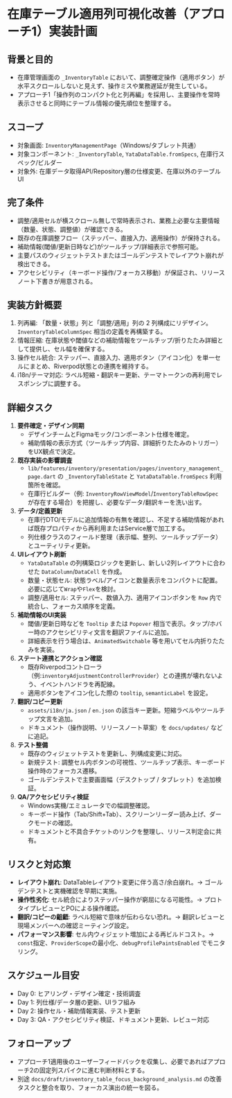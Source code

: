 # 在庫テーブル適用列可視化改善（アプローチ1）実装計画

## 背景と目的
- 在庫管理画面の `_InventoryTable` において、調整確定操作（適用ボタン）が水平スクロールしないと見えず、操作ミスや業務遅延が発生している。
- アプローチ1「操作列のコンパクト化と列再編」を採用し、主要操作を常時表示させると同時にテーブル情報の優先順位を整理する。

## スコープ
- 対象画面: `InventoryManagementPage`（Windows/タブレット共通）
- 対象コンポーネント: `_InventoryTable`, `YataDataTable.fromSpecs`, 在庫行スペック/ビルダー
- 対象外: 在庫データ取得API/Repository層の仕様変更、在庫以外のテーブルUI

## 完了条件
- 調整/適用セルが横スクロール無しで常時表示され、業務上必要な主要情報（数量、状態、調整値）が確認できる。
- 既存の在庫調整フロー（ステッパー、直接入力、適用操作）が保持される。
- 補助情報(閾値/更新日時など)がツールチップ/詳細表示で参照可能。
- 主要パスのウィジェットテストまたはゴールデンテストでレイアウト崩れが検出できる。
- アクセシビリティ（キーボード操作/フォーカス移動）が保証され、リリースノート下書きが用意される。

## 実装方針概要
1. 列再編: 「数量・状態」列と「調整/適用」列の 2 列構成にリデザイン。`InventoryTableColumnSpec` 相当の定義を再構築する。
2. 情報圧縮: 在庫状態や閾値などの補助情報をツールチップ/折りたたみ詳細として提供し、セル幅を確保する。
3. 操作セル統合: ステッパー、直接入力、適用ボタン（アイコン化）を単一セルにまとめ、Riverpod状態との連携を維持する。
4. i18n/テーマ対応: ラベル短縮・翻訳キー更新、テーマトークンの再利用でレスポンシブに調整する。

## 詳細タスク
1. **要件確定・デザイン同期**
   - デザインチームとFigmaモック/コンポーネント仕様を確定。
   - 補助情報の表示方式（ツールチップ内容、詳細折りたたみのトリガー）をUX観点で決定。
2. **既存実装の影響調査**
   - `lib/features/inventory/presentation/pages/inventory_management_page.dart` の `_InventoryTableState` と `YataDataTable.fromSpecs` 利用箇所を確認。
   - 在庫行ビルダー（例: `InventoryRowViewModel`/`InventoryTableRowSpec` が存在する場合）を把握し、必要なデータ/翻訳キーを洗い出す。
3. **データ/定義更新**
   - 在庫行DTO/モデルに追加情報の有無を確認し、不足する補助情報があれば既存プロパティから再利用またはService層で加工する。
   - 列仕様クラスのフィールド整理（表示幅、整列、ツールチップデータ）とユーティリティ更新。
4. **UIレイアウト刷新**
   - `YataDataTable` の列構築ロジックを更新し、新しい2列レイアウトに合わせた `DataColumn`/`DataCell` を作成。
   - 数量・状態セル: 状態ラベル/アイコンと数量表示をコンパクトに配置。必要に応じて`Wrap`や`Flex`を検討。
   - 調整/適用セル: ステッパー、数値入力、適用アイコンボタンを `Row` 内で統合し、フォーカス順序を定義。
5. **補助情報のUI実装**
   - 閾値/更新日時などを `Tooltip` または `Popover` 相当で表示。タップ/ホバー時のアクセシビリティ文言を翻訳ファイルに追加。
   - 詳細表示を行う場合は、`AnimatedSwitchable` 等を用いてセル内折りたたみを実装。
6. **ステート連携とアクション確認**
   - 既存Riverpodコントローラ（例:`inventoryAdjustmentControllerProvider`）との連携が壊れないよう、イベントハンドラを再配線。
   - 適用ボタンをアイコン化した際の `tooltip`, `semanticLabel` を設定。
7. **翻訳/コピー更新**
   - `assets/i18n/ja.json` / `en.json` の該当キー更新。短縮ラベルやツールチップ文言を追加。
   - ドキュメント（操作説明、リリースノート草案）を `docs/updates/` などに追記。
8. **テスト整備**
   - 既存のウィジェットテストを更新し、列構成変更に対応。
   - 新規テスト: 調整セル内ボタンの可視性、ツールチップ表示、キーボード操作時のフォーカス遷移。
   - ゴールデンテストで主要画面幅（デスクトップ / タブレット）を追加検証。
9. **QA/アクセシビリティ検証**
   - Windows実機/エミュレータでの幅調整確認。
   - キーボード操作（Tab/Shift+Tab）、スクリーンリーダー読み上げ、ダークモードの確認。
   - ドキュメントと不具合チケットのリンクを整理し、リリース判定会に共有。

## リスクと対応策
- **レイアウト崩れ**: DataTableレイアウト変更に伴う高さ/余白崩れ。→ ゴールデンテストと実機確認を早期に実施。
- **操作性劣化**: セル統合によりステッパー操作が窮屈になる可能性。→ プロトタイプレビューとPOによる操作確認。
- **翻訳/コピーの齟齬**: ラベル短縮で意味が伝わらない恐れ。→ 翻訳レビューと現場メンバーへの確認ミーティング設定。
- **パフォーマンス影響**: セル内ウィジェット増加による再ビルドコスト。→ `const`指定、`ProviderScope`の最小化、`debugProfilePaintsEnabled` でモニタリング。

## スケジュール目安
- Day 0: ヒアリング・デザイン確定・技術調査
- Day 1: 列仕様/データ層の更新、UIラフ組み
- Day 2: 操作セル・補助情報実装、テスト更新
- Day 3: QA・アクセシビリティ検証、ドキュメント更新、レビュー対応

## フォローアップ
- アプローチ1適用後のユーザーフィードバックを収集し、必要であればアプローチ2の固定列スパイクに進む判断材料とする。
- 別途 `docs/draft/inventory_table_focus_background_analysis.md` の改善タスクと整合を取り、フォーカス演出の統一を図る。
